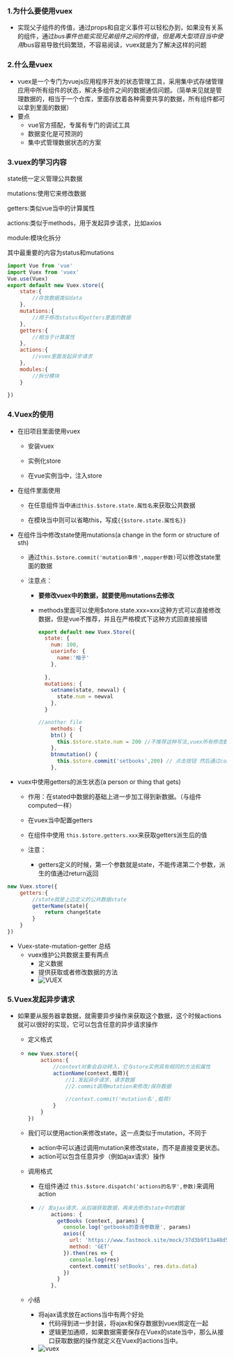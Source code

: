 ### 1.为什么要使用vuex

- 实现父子组件的传值，通过props和自定义事件可以轻松办到，如果没有关系的组件，通过$bus事件也能实现兄弟组件之间的传值，但是再大型项目当中使用$bus容易导致代码繁琐，不容易阅读，vuex就是为了解决这样的问题

### 2.什么是vuex

- vuex是一个专门为vuejs应用程序开发的状态管理工具，采用集中式存储管理应用中所有组件的状态，解决多组件之间的数据通信问题。（简单来见就是管理数据的，相当于一个仓库，里面存放着各种需要共享的数据，所有组件都可以拿到里面的数据）
- 要点
  - vue官方搭配，专属有专门的调试工具
  - 数据变化是可预测的
  - 集中式管理数据状态的方案

### 3.vuex的学习内容

state统一定义管理公共数据

mutations:使用它来修改数据

getters:类似vue当中的计算属性

actions:类似于methods，用于发起异步请求，比如axios

module:模块化拆分

其中最重要的内容为status和mutations

```js
import Vue from 'vue'
import Vuex from 'vuex'
Vue.use(Vuex)
export default new Vuex.store({
    state:{
        //存放数据类似data
    },
    mutations:{
        //用于修改status和getters里面的数据
    },
    getters:{
        //相当于计算属性
    },
    actions:{
        //vuex里面发起异步请求
    },
    modules:{
        //拆分模块
    }
    
})
```

### 4.Vuex的使用

- 在旧项目里面使用vuex

  - 安装vuex

  - 实例化store

  - 在vue实例当中，注入store

- 在组件里面使用

  - 在任意组件当中`通过this.$store.state.属性名`来获取公共数据

  - 在模块当中则可以省略this，写成`{{$store.state.属性名}}`

- 在组件当中修改state使用mutations(a change in the form or structure of sth)

  - 通过`this.$store.commit('mutation事件',mapper参数)`可以修改state里面的数据

  - 注意点：

    - **要修改vuex中的数据，就要使用mutations去修改**

    - methods里面可以使用$store.state.xxx=xxx这种方式可以直接修改数据，但是vue不推荐，并且在严格模式下这种方式回直接报错

      ```js
      export default new Vuex.Store({
        state: {
          num: 100,
          userinfo: {
            name:'柚子'
          },
          
        },
        mutations: {
          setname(state, newval) {
            state.num = newval
          },
        }
      
      //another file 
          methods: {
          btn() {
            this.$store.state.num = 200 //不推荐这种写法,vuex所有修改数据都要写在mutations里
          },
          btnmutation() {
            this.$store.commit('setbooks',200) // 点击按钮 然后通过commit触发mutation事件
          },
      
      ```

      

- vuex中使用getters的派生状态(a person or thing that gets)

  - 作用：在stated中数据的基础上进一步加工得到新数据。（与组件computed一样）

  - 在vuex当中配置getters
  - 在组件中使用	`this.$store.getters.xxx`来获取getters派生后的值 
  - 注意：
    - getters定义的时候，第一个参数就是state，不能传递第二个参数，派生的值通过return返回

```js
new Vuex.store({
    getters:{
        //state就是上边定义的公共数据state
        getterName(state){
            return changeState 
        }
    }
})
```

- Vuex-state-mutation-getter 总结
  - vuex维护公共数据主要有两点
    - 定义数据
    - 提供获取或者修改数据的方法
    - ![VUEX](D:\study_workspace\vue\img\1658223672529.jpg)



### 5.Vuex发起异步请求

- 如果要从服务器拿数据，就需要异步操作来获取这个数据，这个时候actions就可以很好的实现，它可以包含任意的异步请求操作

  - 定义格式

  - ```js
    new Vuex.store({
        actions:{
            //context对象会自动转入，它与store实例具有相同的方法和属性
            actionName(context,载荷){
                //1.发起异步请求，请求数据
                //2.commit调用mutation来修改/保存数据
                
                //context.commit('mutation名',载荷)
            }
        }
    })
    ```

  - 我们可以使用action来修改state，这一点类似于mutation，不同于

    - action中可以通过调用mutation来修改state，而不是直接变更状态。
    - action可以包含任意异步（例如ajax请求）操作

  - 调用格式

    - 在组件通过 `this.$store.dispatch('actions的名字',参数)`来调用action

    - ```js
      // 发ajax请求，从后端获取数据，再来去修改state中的数据
          actions: {
            getBooks (context, params) {
              console.log('getbooks的查询参数是', params)
              axios({
                url: 'https://www.fastmock.site/mock/37d3b9f13a48d528a9339fbed1b81bd5/book/api/books',
                method: 'GET'
              }).then(res => {
                console.log(res)
                context.commit('setBooks', res.data.data)
              })
            }
          },
      
      ```

  - 小结

    - 将ajax请求放在actions当中有两个好处
      - 代码得到进一步封装，将ajax和保存数据到vuex绑定在一起
      - 逻辑更加通顺，如果数据需要保存在Vuex的state当中，那么从接口获取数据的操作就定义在Vuex的actions当中。
    - ![vuex](D:\study_workspace\vue\img\vuex流程图.jpg)